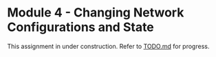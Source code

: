 # Module 4 - Changing Network Configurations and State #
This assignment in under construction. Refer to [TODO.md](https://github.com/writememe/BlgNetAutoSol/blob/net-configs-and-state/4_Net_Configs_And_State/TODO.md) for progress.

